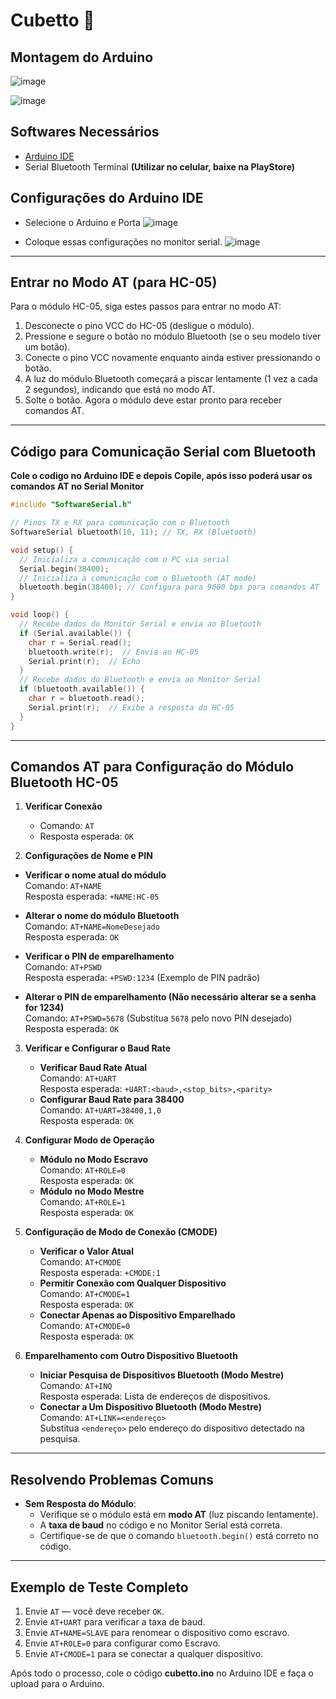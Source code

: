 # Cubetto 🤖

## Montagem do Arduino

![image](https://github.com/user-attachments/assets/9a615668-cbff-4605-bbc0-f5ea874ace50)

![image](https://github.com/user-attachments/assets/6056decb-53ad-4f05-86f7-192a844a66d3)

## Softwares Necessários
  - [Arduino IDE](https://www.arduino.cc/en/software)
  - Serial Bluetooth Terminal **(Utilizar no celular, baixe na PlayStore)**

## Configurações do Arduino IDE
- Selecione o Arduino e Porta
![image](https://github.com/user-attachments/assets/a384b525-e998-411a-8187-69109b4ef4ec)

- Coloque essas configurações no monitor serial.
![image](https://github.com/user-attachments/assets/79371662-345a-4caa-8e9c-a80d34b732cb)

---

## Entrar no Modo AT (para HC-05)
Para o módulo HC-05, siga estes passos para entrar no modo AT:
  1. Desconecte o pino VCC do HC-05 (desligue o módulo).
  2. Pressione e segure o botão no módulo Bluetooth (se o seu modelo tiver um botão).
  3. Conecte o pino VCC novamente enquanto ainda estiver pressionando o botão.
  4. A luz do módulo Bluetooth começará a piscar lentamente (1 vez a cada 2 segundos), indicando que está no modo AT.
  5. Solte o botão. Agora o módulo deve estar pronto para receber comandos AT.

---

## Código para Comunicação Serial com Bluetooth
**Cole o codigo no Arduino IDE e depois Copile, após isso poderá usar os comandos AT no Serial Monitor**
```cpp
#include "SoftwareSerial.h"

// Pinos TX e RX para comunicação com o Bluetooth
SoftwareSerial bluetooth(10, 11); // TX, RX (Bluetooth)

void setup() {
  // Inicializa a comunicação com o PC via serial
  Serial.begin(38400); 
  // Inicializa a comunicação com o Bluetooth (AT mode)
  bluetooth.begin(38400); // Configura para 9600 bps para comandos AT
}

void loop() {
  // Recebe dados do Monitor Serial e envia ao Bluetooth
  if (Serial.available()) {
    char r = Serial.read();
    bluetooth.write(r);  // Envia ao HC-05
    Serial.print(r);  // Echo
  }
  // Recebe dados do Bluetooth e envia ao Monitor Serial
  if (bluetooth.available()) {
    char r = bluetooth.read();
    Serial.print(r);  // Exibe a resposta do HC-05
  }
}
```
---

## Comandos AT para Configuração do Módulo Bluetooth HC-05

1. **Verificar Conexão**
    - Comando: `AT`
    - Resposta esperada: `OK`

2. **Configurações de Nome e PIN**
- **Verificar o nome atual do módulo**  
  Comando: `AT+NAME`  
  Resposta esperada: `+NAME:HC-05`

- **Alterar o nome do módulo Bluetooth**  
  Comando: `AT+NAME=NomeDesejado`  
  Resposta esperada: `OK`

- **Verificar o PIN de emparelhamento**  
  Comando: `AT+PSWD`  
  Resposta esperada: `+PSWD:1234` (Exemplo de PIN padrão)

- **Alterar o PIN de emparelhamento (Não necessário alterar se a senha for 1234)**  
  Comando: `AT+PSWD=5678` (Substitua `5678` pelo novo PIN desejado)  
  Resposta esperada: `OK`

3. **Verificar e Configurar o Baud Rate**
    - **Verificar Baud Rate Atual**  
      Comando: `AT+UART`  
      Resposta esperada: `+UART:<baud>,<stop_bits>,<parity>`  
    - **Configurar Baud Rate para 38400**  
      Comando: `AT+UART=38400,1,0`  
      Resposta esperada: `OK`

4. **Configurar Modo de Operação**
    - **Módulo no Modo Escravo**  
      Comando: `AT+ROLE=0`  
      Resposta esperada: `OK`
    - **Módulo no Modo Mestre**  
      Comando: `AT+ROLE=1`  
      Resposta esperada: `OK`

5. **Configuração de Modo de Conexão (CMODE)**
    - **Verificar o Valor Atual**  
      Comando: `AT+CMODE`  
      Resposta esperada: `+CMODE:1`
    - **Permitir Conexão com Qualquer Dispositivo**  
      Comando: `AT+CMODE=1`  
      Resposta esperada: `OK`
    - **Conectar Apenas ao Dispositivo Emparelhado**  
      Comando: `AT+CMODE=0`  
      Resposta esperada: `OK`

6. **Emparelhamento com Outro Dispositivo Bluetooth**
    - **Iniciar Pesquisa de Dispositivos Bluetooth (Modo Mestre)**  
      Comando: `AT+INQ`  
      Resposta esperada: Lista de endereços de dispositivos.
    - **Conectar a Um Dispositivo Bluetooth (Modo Mestre)**  
      Comando: `AT+LINK=<endereço>`  
      Substitua `<endereço>` pelo endereço do dispositivo detectado na pesquisa.

---

## Resolvendo Problemas Comuns
- **Sem Resposta do Módulo**:  
  - Verifique se o módulo está em **modo AT** (luz piscando lentamente).  
  - A **taxa de baud** no código e no Monitor Serial está correta.  
  - Certifique-se de que o comando `bluetooth.begin()` está correto no código.

---

## Exemplo de Teste Completo
1. Envie `AT` — você deve receber `OK`.
2. Envie `AT+UART` para verificar a taxa de baud.
3. Envie `AT+NAME=SLAVE` para renomear o dispositivo como escravo.
4. Envie `AT+ROLE=0` para configurar como Escravo.
5. Envie `AT+CMODE=1` para se conectar a qualquer dispositivo.

Após todo o processo, cole o código **cubetto.ino** no Arduino IDE e faça o upload para o Arduino.
